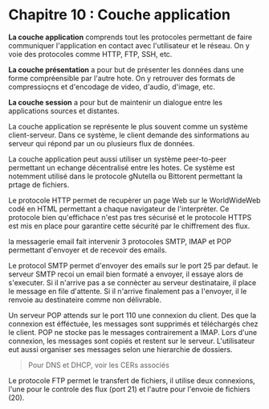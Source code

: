 # Chapitre 10 : Couche application

**La couche application** comprends tout les protocoles permettant de faire communiquer l'application en contact avec l'utilisateur et le réseau. On y voie des protocoles comme HTTP, FTP, SSH, etc.

**La couche présentation** a pour but de présenter les données dans une forme compréensible par l'autre hote. On y retrouver des formats de compressioçns et d'encodage de video, d'audio, d'image, etc.

**La couche session** a pour but de maintenir un dialogue entre les applications sources et distantes.

La couche application se représente le plus souvent comme un système client-serveur. Dans ce système, le client demande des sinformations au serveur qui répond par un ou plusieurs flux de données.

La couche application peut aussi utiliser un système peer-to-peer permettant un echange décentralisé entre les hotes. Ce système est notemment utilisé dans le protocole gNutella ou Bittorent permettant la prtage de fichiers.

Le protocole HTTP permet de recupèrer un page Web sur le WorldWideWeb codé en HTML permettant a chaque navigateur de l'interprèter. Ce protocole bien qu'effichace n'est pas tres sécurisé et le protocole HTTPS est mis en place pour garantire cette sécurité par le chiffrement des flux.

la messagerie email fait intervenir 3 protocoles SMTP, IMAP et POP permettant d'envoyer et de recevoir des emails.

Le protocol SMTP permet d'envoyer des emails sur le port 25 par defaut. le serveur SMTP recoi un email bien formaté a envoyer, il essaye alors de s'executer. Si il n'arrive pas a se connècter au serveur destinataire, il place le message en file d'attente. Si il n'arrive finalement pas a l'envoyer, il le renvoie au destinateire comme non délivrable.

Un serveur POP attends sur le port 110 une connexion du client. Des que la connexion est éfféctuée, les messages sont supprimés et téléchargés chez le client. POP ne stocke pas le messages contrairement a IMAP. Lors d'une connexion, les messages sont copiés et restent sur le serveur. L'utilisateur eut aussi organiser ses messages selon une hierarchie de dossiers.

> Pour DNS et DHCP, voir les CERs associés

Le protocole FTP permet le transfert de fichiers, il utilise deux connexions, l'une pour le controle des flux (port 21) et l'autre pour l'envoie de fichiers (20).